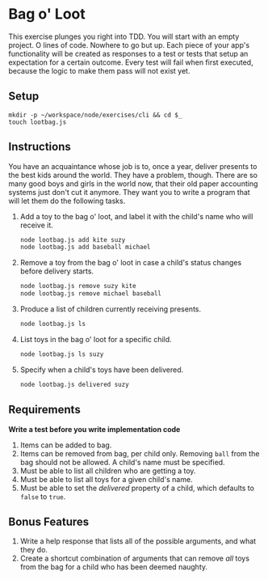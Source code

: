 # Bag o' Loot

This exercise plunges you right into TDD. You will start with an empty project. O lines of code. Nowhere to go but up. Each piece of your app's functionality will be created as responses to a test or tests that setup an expectation for a certain outcome. Every test will fail when first executed, because the logic to make them pass will not exist yet.

## Setup

```
mkdir -p ~/workspace/node/exercises/cli && cd $_
touch lootbag.js
```

## Instructions

You have an acquaintance whose job is to, once a year, deliver presents to the best kids around the world. They have a problem, though. There are so many good boys and girls in the world now, that their old paper accounting systems just don't cut it anymore. They want you to write a program that will let them do the following tasks.

1. Add a toy to the bag o' loot, and label it with the child's name who will receive it.

    ```bash
    node lootbag.js add kite suzy
    node lootbag.js add baseball michael
    ```

1. Remove a toy from the bag o' loot in case a child's status changes before delivery starts.

    ```bash
    node lootbag.js remove suzy kite
    node lootbag.js remove michael baseball
    ```

1. Produce a list of children currently receiving presents.

    ```bash
    node lootbag.js ls
    ```

1. List toys in the bag o' loot for a specific child.

    ```bash
    node lootbag.js ls suzy
    ```

1. Specify when a child's toys have been delivered.

    ```bash
    node lootbag.js delivered suzy
    ```


## Requirements

**Write a test before you write implementation code**

1. Items can be added to bag.
1. Items can be removed from bag, per child only. Removing `ball` from the bag should not be allowed. A child's name must be specified.
1. Must be able to list all children who are getting a toy.
1. Must be able to list all toys for a given child's name.
1. Must be able to set the *delivered* property of a child, which defaults to `false` to `true`.

## Bonus Features

1. Write a help response that lists all of the possible arguments, and what they do.
1. Create a shortcut combination of arguments that can remove *all* toys from the bag for a child who has been deemed naughty.
